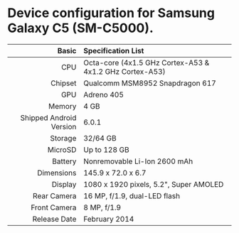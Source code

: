 Device configuration for Samsung Galaxy C5 (SM-C5000).
========================================

Basic   | Specification List
-------:|:-------------------------
CPU     | Octa-core (4x1.5 GHz Cortex-A53 & 4x1.2 GHz Cortex-A53)
Chipset | Qualcomm MSM8952 Snapdragon 617
GPU     | Adreno 405
Memory  | 4 GB
Shipped Android Version | 6.0.1
Storage | 32/64 GB
MicroSD | Up to 128 GB
Battery | Nonremovable Li-Ion 2600 mAh
Dimensions | 145.9 x 72.0 x 6.7
Display | 1080 x 1920 pixels, 5.2", Super AMOLED
Rear Camera  | 16 MP, f/1.9, dual-LED flash
Front Camera | 8 MP, f/1.9
Release Date | February 2014
